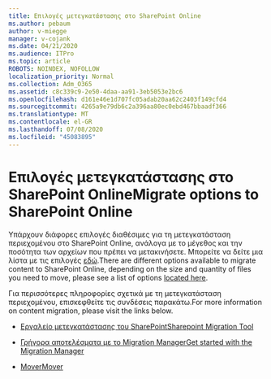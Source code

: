 ```yaml
---
title: Επιλογές μετεγκατάστασης στο SharePoint Online
ms.author: pebaum
author: v-miegge
manager: v-cojank
ms.date: 04/21/2020
ms.audience: ITPro
ms.topic: article
ROBOTS: NOINDEX, NOFOLLOW
localization_priority: Normal
ms.collection: Adm_O365
ms.assetid: c8c339c9-2e50-4daa-aa91-3eb5053e2bc6
ms.openlocfilehash: d161e46e1d707fc05adab20aa62c2403f149cfd4
ms.sourcegitcommit: 4265a9e79db6c2a396aa80ec0ebd467bbaadf366
ms.translationtype: MT
ms.contentlocale: el-GR
ms.lasthandoff: 07/08/2020
ms.locfileid: "45083895"
---
```

# <a name="migrate-options-to-sharepoint-online"></a><span data-ttu-id="9ee50-102">Επιλογές μετεγκατάστασης στο SharePoint Online</span><span class="sxs-lookup"><span data-stu-id="9ee50-102">Migrate options to SharePoint Online</span></span>

<span data-ttu-id="9ee50-103">Υπάρχουν διάφορες επιλογές διαθέσιμες για τη μετεγκατάσταση περιεχομένου στο SharePoint Online, ανάλογα με το μέγεθος και την ποσότητα των αρχείων που πρέπει να μετακινήσετε. Μπορείτε να δείτε μια λίστα με τις επιλογές [εδώ](https://docs.microsoft.com/sharepointmigration/migrate-to-sharepoint-online).</span><span class="sxs-lookup"><span data-stu-id="9ee50-103">There are different options available to migrate content to SharePoint Online, depending on the size and quantity of files you need to move, please see a list of options [located here](https://docs.microsoft.com/sharepointmigration/migrate-to-sharepoint-online).</span></span>

<span data-ttu-id="9ee50-104">Για περισσότερες πληροφορίες σχετικά με τη μετεγκατάσταση περιεχομένου, επισκεφθείτε τις συνδέσεις παρακάτω.</span><span class="sxs-lookup"><span data-stu-id="9ee50-104">For more information on content migration, please visit the links below.</span></span>

- [<span data-ttu-id="9ee50-105">Εργαλείο μετεγκατάστασης του SharePoint</span><span class="sxs-lookup"><span data-stu-id="9ee50-105">Sharepoint Migration Tool</span></span>](https://docs.microsoft.com/sharepointmigration/introducing-the-sharepoint-migration-tool)

- [<span data-ttu-id="9ee50-106">Γρήγορα αποτελέσματα με το Migration Manager</span><span class="sxs-lookup"><span data-stu-id="9ee50-106">Get started with the Migration Manager</span></span>](https://docs.microsoft.com/sharepointmigration/mm-get-started)

- [<span data-ttu-id="9ee50-107">Mover</span><span class="sxs-lookup"><span data-stu-id="9ee50-107">Mover</span></span>](https://docs.microsoft.com/sharepointmigration/mover-plan-migration)
